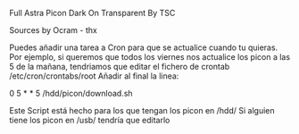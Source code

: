 Full Astra Picon
Dark On Transparent
By TSC

Sources by Ocram - thx

Puedes añadir una tarea a Cron para que se actualice cuando tu quieras.
Por ejemplo, si queremos que todos los viernes nos actualice los picon a las 5 de la mañana, tendriamos que editar el fichero de crontab /etc/cron/crontabs/root
Añadir al final la linea:

0 5 * * 5 /hdd/picon/download.sh

Este Script está hecho para los que tengan los picon en /hdd/
Si alguien tiene los picon en /usb/ tendría que editarlo
